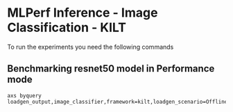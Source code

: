 # MLPerf Inference - Image Classification - KILT

To run the experiments you need the following commands

## Benchmarking resnet50 model in Performance mode
```
axs byquery loadgen_output,image_classifier,framework=kilt,loadgen_scenario=Offline,loadgen_mode=PerformanceOnly,model_name=resnet50,loadgen_dataset_size=50000,loadgen_buffer_size=1024,loadgen_target_qps=105000
```

